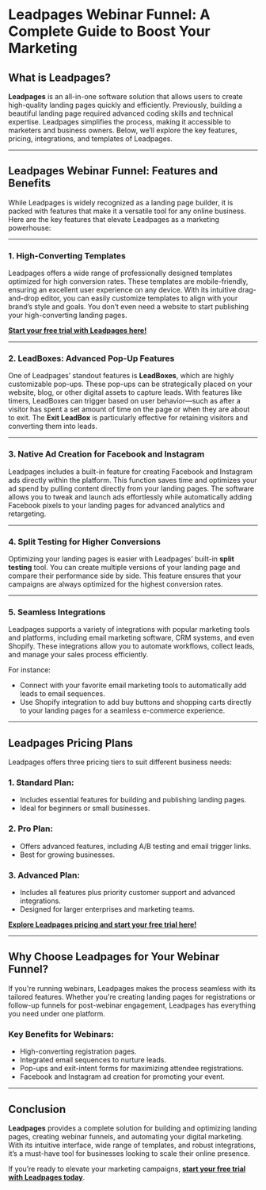 # Leadpages Webinar Funnel: A Complete Guide to Boost Your Marketing

<article>

## What is Leadpages?

**Leadpages** is an all-in-one software solution that allows users to create high-quality landing pages quickly and efficiently. Previously, building a beautiful landing page required advanced coding skills and technical expertise. Leadpages simplifies the process, making it accessible to marketers and business owners. Below, we’ll explore the key features, pricing, integrations, and templates of Leadpages.

---

## Leadpages Webinar Funnel: Features and Benefits

While Leadpages is widely recognized as a landing page builder, it is packed with features that make it a versatile tool for any online business. Here are the key features that elevate Leadpages as a marketing powerhouse:

---

### 1. High-Converting Templates

Leadpages offers a wide range of professionally designed templates optimized for high conversion rates. These templates are mobile-friendly, ensuring an excellent user experience on any device. With its intuitive drag-and-drop editor, you can easily customize templates to align with your brand’s style and goals. You don’t even need a website to start publishing your high-converting landing pages.

[**Start your free trial with Leadpages here!**](https://bit.ly/LEadPages)

---

### 2. LeadBoxes: Advanced Pop-Up Features

One of Leadpages’ standout features is **LeadBoxes**, which are highly customizable pop-ups. These pop-ups can be strategically placed on your website, blog, or other digital assets to capture leads. With features like timers, LeadBoxes can trigger based on user behavior—such as after a visitor has spent a set amount of time on the page or when they are about to exit. The **Exit LeadBox** is particularly effective for retaining visitors and converting them into leads.

---

### 3. Native Ad Creation for Facebook and Instagram

Leadpages includes a built-in feature for creating Facebook and Instagram ads directly within the platform. This function saves time and optimizes your ad spend by pulling content directly from your landing pages. The software allows you to tweak and launch ads effortlessly while automatically adding Facebook pixels to your landing pages for advanced analytics and retargeting.

---

### 4. Split Testing for Higher Conversions

Optimizing your landing pages is easier with Leadpages’ built-in **split testing** tool. You can create multiple versions of your landing page and compare their performance side by side. This feature ensures that your campaigns are always optimized for the highest conversion rates.

---

### 5. Seamless Integrations

Leadpages supports a variety of integrations with popular marketing tools and platforms, including email marketing software, CRM systems, and even Shopify. These integrations allow you to automate workflows, collect leads, and manage your sales process efficiently.

For instance:
- Connect with your favorite email marketing tools to automatically add leads to email sequences.
- Use Shopify integration to add buy buttons and shopping carts directly to your landing pages for a seamless e-commerce experience.

---

## Leadpages Pricing Plans

Leadpages offers three pricing tiers to suit different business needs:

### 1. **Standard Plan**:
- Includes essential features for building and publishing landing pages.
- Ideal for beginners or small businesses.

### 2. **Pro Plan**:
- Offers advanced features, including A/B testing and email trigger links.
- Best for growing businesses.

### 3. **Advanced Plan**:
- Includes all features plus priority customer support and advanced integrations.
- Designed for larger enterprises and marketing teams.

[**Explore Leadpages pricing and start your free trial here!**](https://bit.ly/LEadPages)

---

## Why Choose Leadpages for Your Webinar Funnel?

If you're running webinars, Leadpages makes the process seamless with its tailored features. Whether you're creating landing pages for registrations or follow-up funnels for post-webinar engagement, Leadpages has everything you need under one platform.

### Key Benefits for Webinars:
- High-converting registration pages.
- Integrated email sequences to nurture leads.
- Pop-ups and exit-intent forms for maximizing attendee registrations.
- Facebook and Instagram ad creation for promoting your event.

---

## Conclusion

**Leadpages** provides a complete solution for building and optimizing landing pages, creating webinar funnels, and automating your digital marketing. With its intuitive interface, wide range of templates, and robust integrations, it’s a must-have tool for businesses looking to scale their online presence.

If you’re ready to elevate your marketing campaigns, [**start your free trial with Leadpages today**](https://bit.ly/LEadPages).

</article>
